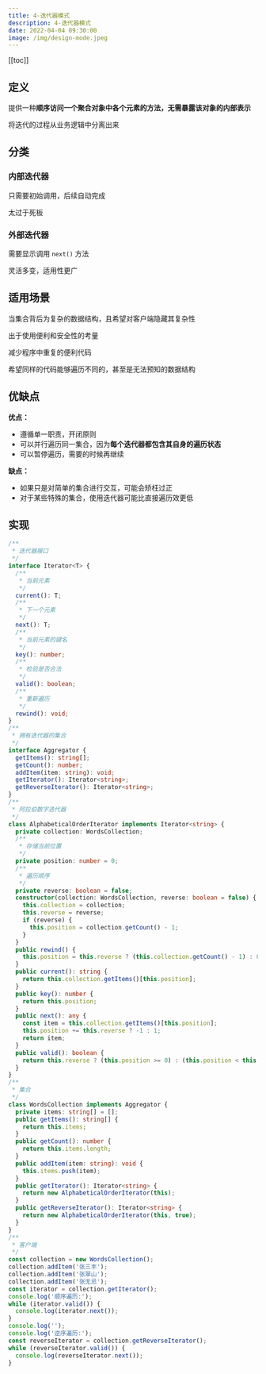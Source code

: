 ```yaml
---
title: 4-迭代器模式
description: 4-迭代器模式
date: 2022-04-04 09:30:00
image: /img/design-mode.jpeg
---
```


[[toc]]

## 定义

提供一种**顺序访问一个聚合对象中各个元素的方法，无需暴露该对象的内部表示**

将迭代的过程从业务逻辑中分离出来

## 分类

### 内部迭代器

只需要初始调用，后续自动完成

太过于死板

### 外部迭代器

需要显示调用 `next()` 方法

灵活多变，适用性更广

## 适用场景

当集合背后为复杂的数据结构，且希望对客户端隐藏其复杂性

出于使用便利和安全性的考量

减少程序中重复的便利代码

希望同样的代码能够遍历不同的，甚至是无法预知的数据结构

## 优缺点

**优点：**
- 遵循单一职责，开闭原则
- 可以并行遍历同一集合，因为**每个迭代器都包含其自身的遍历状态**
- 可以暂停遍历，需要的时候再继续

**缺点：**
- 如果只是对简单的集合进行交互，可能会矫枉过正
- 对于某些特殊的集合，使用迭代器可能比直接遍历效更低

## 实现

```ts
/**
 * 迭代器接口
 */
interface Iterator<T> {
  /**
   * 当前元素
   */
  current(): T;
  /**
   * 下一个元素
   */
  next(): T;
  /**
   * 当前元素的键名
   */
  key(): number;
  /**
   * 检验是否合法
   */
  valid(): boolean;
  /**
   * 重新遍历
   */
  rewind(): void;
}
/**
 * 拥有迭代器的集合
 */
interface Aggregator {
  getItems(): string[];
  getCount(): number;
  addItem(item: string): void;
  getIterator(): Iterator<string>;
  getReverseIterator(): Iterator<string>;
}
/**
 * 阿拉伯数字迭代器
 */
class AlphabeticalOrderIterator implements Iterator<string> {
  private collection: WordsCollection;
  /**
   * 存储当前位置
   */
  private position: number = 0;
  /**
   * 遍历顺序
   */
  private reverse: boolean = false;
  constructor(collection: WordsCollection, reverse: boolean = false) {
    this.collection = collection;
    this.reverse = reverse;
    if (reverse) {
      this.position = collection.getCount() - 1;
    }
  }
  public rewind() {
    this.position = this.reverse ? (this.collection.getCount() - 1) : 0;
  }
  public current(): string {
    return this.collection.getItems()[this.position];
  }
  public key(): number {
    return this.position;
  }
  public next(): any {
    const item = this.collection.getItems()[this.position];
    this.position += this.reverse ? -1 : 1;
    return item;
  }
  public valid(): boolean {
    return this.reverse ? (this.position >= 0) : (this.position < this.collection.getCount());
  }
}
/**
 * 集合
 */
class WordsCollection implements Aggregator {
  private items: string[] = [];
  public getItems(): string[] {
    return this.items;
  }
  public getCount(): number {
    return this.items.length;
  }
  public addItem(item: string): void {
    this.items.push(item);
  }
  public getIterator(): Iterator<string> {
    return new AlphabeticalOrderIterator(this);
  }
  public getReverseIterator(): Iterator<string> {
    return new AlphabeticalOrderIterator(this, true);
  }
}
/**
 * 客户端
 */
const collection = new WordsCollection();
collection.addItem('张三丰');
collection.addItem('张翠山');
collection.addItem('张无忌');
const iterator = collection.getIterator();
console.log('顺序遍历:');
while (iterator.valid()) {
  console.log(iterator.next());
}
console.log('');
console.log('逆序遍历:');
const reverseIterator = collection.getReverseIterator();
while (reverseIterator.valid()) {
  console.log(reverseIterator.next());
}
```